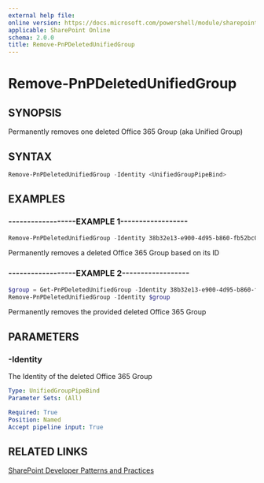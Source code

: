 ```yaml
---
external help file:
online version: https://docs.microsoft.com/powershell/module/sharepoint-pnp/remove-pnpdeletedunifiedgroup
applicable: SharePoint Online
schema: 2.0.0
title: Remove-PnPDeletedUnifiedGroup
---
```


# Remove-PnPDeletedUnifiedGroup

## SYNOPSIS
Permanently removes one deleted Office 365 Group (aka Unified Group)

## SYNTAX 

```powershell
Remove-PnPDeletedUnifiedGroup -Identity <UnifiedGroupPipeBind>
```

## EXAMPLES

### ------------------EXAMPLE 1------------------
```powershell
Remove-PnPDeletedUnifiedGroup -Identity 38b32e13-e900-4d95-b860-fb52bc07ca7f
```

Permanently removes a deleted Office 365 Group based on its ID

### ------------------EXAMPLE 2------------------
```powershell
$group = Get-PnPDeletedUnifiedGroup -Identity 38b32e13-e900-4d95-b860-fb52bc07ca7f
Remove-PnPDeletedUnifiedGroup -Identity $group
```

Permanently removes the provided deleted Office 365 Group

## PARAMETERS

### -Identity
The Identity of the deleted Office 365 Group

```yaml
Type: UnifiedGroupPipeBind
Parameter Sets: (All)

Required: True
Position: Named
Accept pipeline input: True
```

## RELATED LINKS

[SharePoint Developer Patterns and Practices](https://aka.ms/sppnp)
